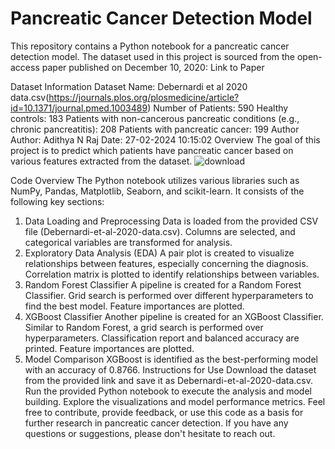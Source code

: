 <h1>Pancreatic Cancer Detection Model</h1>
This repository contains a Python notebook for a pancreatic cancer detection model. The dataset used in this project is sourced from the open-access paper published on December 10, 2020: Link to Paper

Dataset Information
Dataset Name: Debernardi et al 2020 data.csv(https://journals.plos.org/plosmedicine/article?id=10.1371/journal.pmed.1003489)
Number of Patients: 590
Healthy controls: 183
Patients with non-cancerous pancreatic conditions (e.g., chronic pancreatitis): 208
Patients with pancreatic cancer: 199
Author
Author: Adithya N Raj
Date: 27-02-2024 10:15:02
Overview
The goal of this project is to predict which patients have pancreatic cancer based on various features extracted from the dataset.
![download](https://github.com/adithyanraj03/-Pancreatic_Cancer_Detection_Model/assets/39313793/3487bbff-799f-4f13-a800-4a35fa0b5ed0)


Code Overview
The Python notebook utilizes various libraries such as NumPy, Pandas, Matplotlib, Seaborn, and scikit-learn. It consists of the following key sections:

1. Data Loading and Preprocessing
Data is loaded from the provided CSV file (Debernardi-et-al-2020-data.csv).
Columns are selected, and categorical variables are transformed for analysis.
2. Exploratory Data Analysis (EDA)
A pair plot is created to visualize relationships between features, especially concerning the diagnosis.
Correlation matrix is plotted to identify relationships between variables.
3. Random Forest Classifier
A pipeline is created for a Random Forest Classifier.
Grid search is performed over different hyperparameters to find the best model.
Feature importances are plotted.
4. XGBoost Classifier
Another pipeline is created for an XGBoost Classifier.
Similar to Random Forest, a grid search is performed over hyperparameters.
Classification report and balanced accuracy are printed.
Feature importances are plotted.
5. Model Comparison
XGBoost is identified as the best-performing model with an accuracy of 0.8766.
Instructions for Use
Download the dataset from the provided link and save it as Debernardi-et-al-2020-data.csv.
Run the provided Python notebook to execute the analysis and model building.
Explore the visualizations and model performance metrics.
Feel free to contribute, provide feedback, or use this code as a basis for further research in pancreatic cancer detection. If you have any questions or suggestions, please don't hesitate to reach out.
